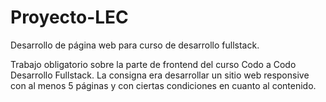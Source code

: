 # Proyecto-LEC
Desarrollo de página web para curso de desarrollo fullstack.

Trabajo obligatorio sobre la parte de frontend del curso Codo a Codo Desarrollo Fullstack.
La consigna era desarrollar un sitio web responsive con al menos 5 páginas y con ciertas condiciones en cuanto al contenido.
